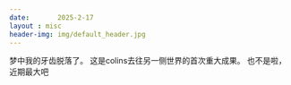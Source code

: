 ```yaml
---
date:       2025-2-17
layout : misc
header-img: img/default_header.jpg
---
```


梦中我的牙齿脱落了。
这是colins去往另一侧世界的首次重大成果。
也不是啦，近期最大吧
